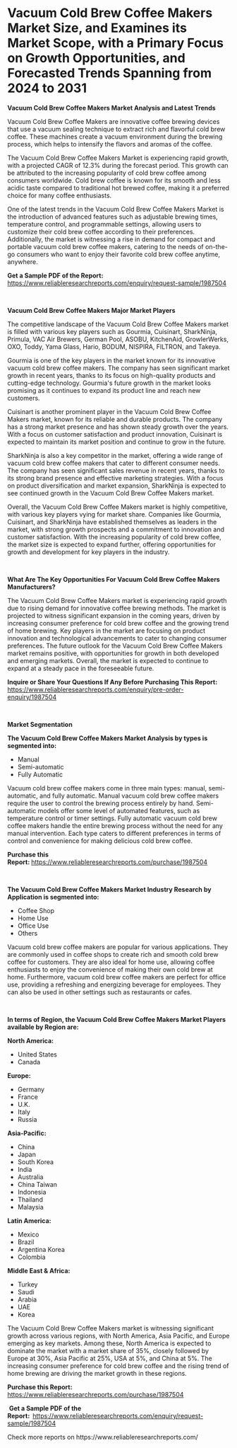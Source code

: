 <p><h1>Vacuum Cold Brew Coffee Makers Market Size, and Examines its Market Scope, with a Primary Focus on Growth Opportunities, and Forecasted Trends Spanning from 2024 to 2031</h1></p><p><strong>Vacuum Cold Brew Coffee Makers Market Analysis and Latest Trends</strong></p>
<p><p>Vacuum Cold Brew Coffee Makers are innovative coffee brewing devices that use a vacuum sealing technique to extract rich and flavorful cold brew coffee. These machines create a vacuum environment during the brewing process, which helps to intensify the flavors and aromas of the coffee.</p><p>The Vacuum Cold Brew Coffee Makers Market is experiencing rapid growth, with a projected CAGR of 12.3% during the forecast period. This growth can be attributed to the increasing popularity of cold brew coffee among consumers worldwide. Cold brew coffee is known for its smooth and less acidic taste compared to traditional hot brewed coffee, making it a preferred choice for many coffee enthusiasts.</p><p>One of the latest trends in the Vacuum Cold Brew Coffee Makers Market is the introduction of advanced features such as adjustable brewing times, temperature control, and programmable settings, allowing users to customize their cold brew coffee according to their preferences. Additionally, the market is witnessing a rise in demand for compact and portable vacuum cold brew coffee makers, catering to the needs of on-the-go consumers who want to enjoy their favorite cold brew coffee anytime, anywhere.</p></p>
<p><strong>Get a Sample PDF of the Report:&nbsp;</strong> <a href="https://www.reliableresearchreports.com/enquiry/request-sample/1987504">https://www.reliableresearchreports.com/enquiry/request-sample/1987504</a></p>
<p>&nbsp;</p>
<p><strong>Vacuum Cold Brew Coffee Makers Major Market Players</strong></p>
<p><p>The competitive landscape of the Vacuum Cold Brew Coffee Makers market is filled with various key players such as Gourmia, Cuisinart, SharkNinja, Primula, VAC Air Brewers, German Pool, ASOBU, KitchenAid, GrowlerWerks, OXO, Toddy, Yama Glass, Hario, BODUM, NISPIRA, FILTRON, and Takeya.</p><p>Gourmia is one of the key players in the market known for its innovative vacuum cold brew coffee makers. The company has seen significant market growth in recent years, thanks to its focus on high-quality products and cutting-edge technology. Gourmia's future growth in the market looks promising as it continues to expand its product line and reach new customers.</p><p>Cuisinart is another prominent player in the Vacuum Cold Brew Coffee Makers market, known for its reliable and durable products. The company has a strong market presence and has shown steady growth over the years. With a focus on customer satisfaction and product innovation, Cuisinart is expected to maintain its market position and continue to grow in the future.</p><p>SharkNinja is also a key competitor in the market, offering a wide range of vacuum cold brew coffee makers that cater to different consumer needs. The company has seen significant sales revenue in recent years, thanks to its strong brand presence and effective marketing strategies. With a focus on product diversification and market expansion, SharkNinja is expected to see continued growth in the Vacuum Cold Brew Coffee Makers market.</p><p>Overall, the Vacuum Cold Brew Coffee Makers market is highly competitive, with various key players vying for market share. Companies like Gourmia, Cuisinart, and SharkNinja have established themselves as leaders in the market, with strong growth prospects and a commitment to innovation and customer satisfaction. With the increasing popularity of cold brew coffee, the market size is expected to expand further, offering opportunities for growth and development for key players in the industry.</p></p>
<p>&nbsp;</p>
<p><strong>What Are The Key Opportunities For Vacuum Cold Brew Coffee Makers Manufacturers?</strong></p>
<p><p>The Vacuum Cold Brew Coffee Makers market is experiencing rapid growth due to rising demand for innovative coffee brewing methods. The market is projected to witness significant expansion in the coming years, driven by increasing consumer preference for cold brew coffee and the growing trend of home brewing. Key players in the market are focusing on product innovation and technological advancements to cater to changing consumer preferences. The future outlook for the Vacuum Cold Brew Coffee Makers market remains positive, with opportunities for growth in both developed and emerging markets. Overall, the market is expected to continue to expand at a steady pace in the foreseeable future.</p></p>
<p><strong>Inquire or Share Your Questions If Any Before Purchasing This Report:</strong> <a href="https://www.reliableresearchreports.com/enquiry/pre-order-enquiry/1987504">https://www.reliableresearchreports.com/enquiry/pre-order-enquiry/1987504</a></p>
<p>&nbsp;</p>
<p><strong>Market Segmentation</strong></p>
<p><strong>The Vacuum Cold Brew Coffee Makers Market Analysis by types is segmented into:</strong></p>
<p><ul><li>Manual</li><li>Semi-automatic</li><li>Fully Automatic</li></ul></p>
<p><p>Vacuum cold brew coffee makers come in three main types: manual, semi-automatic, and fully automatic. Manual vacuum cold brew coffee makers require the user to control the brewing process entirely by hand. Semi-automatic models offer some level of automated features, such as temperature control or timer settings. Fully automatic vacuum cold brew coffee makers handle the entire brewing process without the need for any manual intervention. Each type caters to different preferences in terms of control and convenience for making delicious cold brew coffee.</p></p>
<p><strong>Purchase this Report:&nbsp;</strong><a href="https://www.reliableresearchreports.com/purchase/1987504">https://www.reliableresearchreports.com/purchase/1987504</a></p>
<p>&nbsp;</p>
<p><strong>The Vacuum Cold Brew Coffee Makers Market Industry Research by Application is segmented into:</strong></p>
<p><ul><li>Coffee Shop</li><li>Home Use</li><li>Office Use</li><li>Others</li></ul></p>
<p><p>Vacuum cold brew coffee makers are popular for various applications. They are commonly used in coffee shops to create rich and smooth cold brew coffee for customers. They are also ideal for home use, allowing coffee enthusiasts to enjoy the convenience of making their own cold brew at home. Furthermore, vacuum cold brew coffee makers are perfect for office use, providing a refreshing and energizing beverage for employees. They can also be used in other settings such as restaurants or cafes.</p></p>
<p>&nbsp;</p>
<p><strong>In terms of Region, the Vacuum Cold Brew Coffee Makers Market Players available by Region are:</strong></p>
<p>
    <p> <strong> North America: </strong>
        <ul>
            <li>United States</li>
            <li>Canada</li>
        </ul>
        </p> 
    <p> <strong> Europe: </strong>
        <ul>
            <li>Germany</li>
            <li>France</li>
            <li>U.K.</li>
            <li>Italy</li>
            <li>Russia</li>
        </ul>
        </p> 
    <p> <strong> Asia-Pacific: </strong>
        <ul>
            <li>China</li>
            <li>Japan</li>
            <li>South Korea</li>
            <li>India</li>
            <li>Australia</li>
            <li>China Taiwan</li>
            <li>Indonesia</li>
            <li>Thailand</li>
            <li>Malaysia</li>
        </ul>
        </p> 
    <p> <strong> Latin America: </strong>
        <ul>
            <li>Mexico</li>
            <li>Brazil</li>
            <li>Argentina Korea</li>
            <li>Colombia</li>
        </ul>
        </p> 
    <p> <strong> Middle East & Africa: </strong>
        <ul>
            <li>Turkey</li>
            <li>Saudi</li>
            <li>Arabia</li>
            <li>UAE</li>
            <li>Korea</li>
        </ul>
    </p>
    </p>
<p><p>The Vacuum Cold Brew Coffee Makers market is witnessing significant growth across various regions, with North America, Asia Pacific, and Europe emerging as key markets. Among these, North America is expected to dominate the market with a market share of 35%, closely followed by Europe at 30%, Asia Pacific at 25%, USA at 5%, and China at 5%. The increasing consumer preference for cold brew coffee and the rising trend of home brewing are driving the market growth in these regions.</p></p>
<p><strong>Purchase this Report: </strong><a href="https://www.reliableresearchreports.com/purchase/1987504">https://www.reliableresearchreports.com/purchase/1987504</a></p>
<p>&nbsp;<strong>Get a Sample PDF of the Report:&nbsp;&nbsp;</strong><a href="https://www.reliableresearchreports.com/enquiry/request-sample/1987504">https://www.reliableresearchreports.com/enquiry/request-sample/1987504</a></p>
<p><strong></strong></p>
<p>Check more reports on https://www.reliableresearchreports.com/</p>